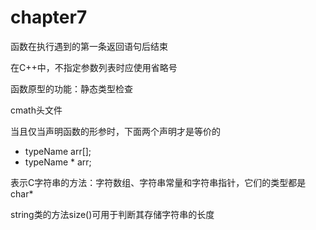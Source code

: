 # chapter7

函数在执行遇到的第一条返回语句后结束

在C++中，不指定参数列表时应使用省略号

函数原型的功能：静态类型检查

cmath头文件

当且仅当声明函数的形参时，下面两个声明才是等价的

- typeName arr[];
- typeName * arr;

表示C字符串的方法：字符数组、字符串常量和字符串指针，它们的类型都是char*

string类的方法size()可用于判断其存储字符串的长度
